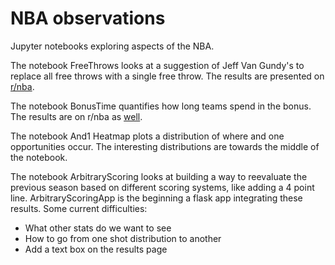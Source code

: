 # NBA observations

Jupyter notebooks exploring aspects of the NBA.

The notebook FreeThrows looks at a suggestion of Jeff Van Gundy's to replace all free throws with a single free throw. The results are presented on [r/nba](https://www.reddit.com/r/nba/comments/5858ys/quantifying_records_with_jeff_van_gundys/).

The notebook BonusTime quantifies how long teams spend in the bonus. The results are on r/nba as [well](https://www.reddit.com/r/nba/comments/5bnc6i/time_spent_in_the_bonus_oc/).

The notebook And1 Heatmap plots a distribution of where and one opportunities occur. The interesting distributions are towards the middle of the notebook.

The notebook ArbitraryScoring looks at building a way to reevaluate the previous season based on different scoring systems, like adding a 4 point line. ArbitraryScoringApp is the beginning a flask app integrating these results. Some current difficulties:
- What other stats do we want to see
- How to go from one shot distribution to another
- Add a text box on the results page
